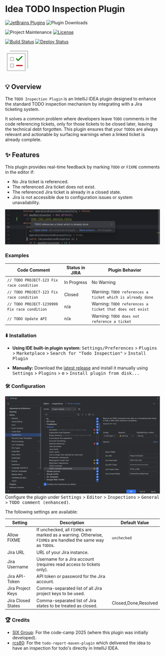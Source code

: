 # Idea TODO Inspection Plugin

[![JetBrains Plugins][jetbrains-plugin-release-shield]][jetbrains-plugin]
![Plugin Downloads][jetbrains-plugin-download-shield]

![Project Maintenance][maintenance-shield]
[![License][license-shield]][license]

[![Build Status][build-status-shield]][build-status]
[![Deploy Status][deploy-status-shield]][deploy-status]

![Icon](plugin/src/main/resources/META-INF/pluginIcon.svg)

## 💡 Overview

<!-- Plugin description -->
The `TODO Inspection Plugin` is an IntelliJ IDEA plugin designed to enhance the standard TODO inspection mechanism by integrating with a Jira ticketing system.

It solves a common problem where developers leave `TODO` comments in the code referencing tickets, only for those tickets to be closed later, leaving the technical debt forgotten. This plugin ensures that your `TODO`s are always relevant and actionable by surfacing warnings when a linked ticket is already complete.
<!-- Plugin description end -->

## ✨ Features

This plugin provides real-time feedback by marking `TODO` or `FIXME` comments in the editor if:
* No Jira ticket is referenced.
* The referenced Jira ticket does not exist.
* The referenced Jira ticket is already in a closed state.
* Jira is not accessible due to configuration issues or system unavailability.

![Warnings](images/warning.png)

### Examples

<table>
  <thead>
    <tr>
      <th>Code Comment</th>
      <th>Status in JIRA</th>
      <th>Plugin Behavior</th>
    </tr>
  </thead>
  <tbody>
    <tr>
      <td><code>// TODO PROJECT-123 Fix race condition</code></td>
      <td>In Progress</td>
      <td>No Warning</td>
    </tr>
    <tr>
      <td><code>// TODO PROJECT-123 Fix race condition</code></td>
      <td>Closed</td>
      <td>Warning: <code>TODO references a ticket which is already done</code></td>
    </tr>
    <tr>
      <td><code>// TODO PROJECT-1239999 Fix race condition</code></td>
      <td>n/a</td>
      <td>Warning:  <code>TODO references a ticket that does not exist</code></td>
    </tr>
    <tr>
      <td><code>// TODO Update API</code></td>
      <td>n/a</td>
      <td>Warning: <code>TODO does not reference a ticket</code></td>
    </tr>
  </tbody>
</table>


### ⬇️ Installation
- **Using IDE built-in plugin system:**
  <kbd>Settings/Preferences</kbd> > <kbd>Plugins</kbd> > <kbd>Marketplace</kbd> > <kbd>Search for "Todo Inspection"</kbd> >
  <kbd>Install Plugin</kbd>

- **Manually:**
  Download the [latest release][latest-release] and install it manually using
  <kbd>Settings</kbd> > <kbd>Plugins</kbd> > <kbd>⚙</kbd> > <kbd>Install plugin from disk...</kbd>

### 🛠️ Configuration

![Configuration](images/config.png)
Configure the plugin under <kbd>Settings</kbd> > <kbd>Editor</kbd> > <kbd>Inspections</kbd> > <kbd>General</kbd> > <kbd>TODO comment (enhanced)</kbd>.

The following settings are available:

| Setting            | Description                                                                                             | Default Value        |
|--------------------|---------------------------------------------------------------------------------------------------------|----------------------|
| Allow FIXME        | If unchecked, all `FIXME`s are marked as a warning. Otherwise, `FIXME`s are handled the same way as `TODO`s. | `unchecked`          |
| Jira URL           | URL of your Jira instance.                                                                              |                      |
| Jira Username      | Username for a Jira account (requires read access to tickets only).                                     |                      |
| Jira API-Token     | API token or password for the Jira account.                                                             |                      |
| Jira Project Keys  | Comma-separated list of all Jira project keys to be used.                                              |                      |
| Jira Closed States | Comma-separated list of Jira states to be treated as closed.                                           | Closed,Done,Resolved |


### 🏆 Credits
* [SIX Group](https://github.com/six-group): For the code-camp 2025 (where this plugin was initially developed).
* [rcs80](https://github.com/rsc80): For the `todo-report-maven-plugin` which delivered the idea to have an inspection for todo's directly in IntelliJ IDEA.

[license-shield]: https://img.shields.io/github/license/frimtec/idea-todo-inspection-plugin.svg
[license]: https://opensource.org/licenses/Apache-2.0
[maintenance-shield]: https://img.shields.io/maintenance/yes/2025.svg
[build-status-shield]: https://github.com/frimtec/idea-todo-inspection-plugin/workflows/Build/badge.svg
[build-status]: https://github.com/frimtec/idea-todo-inspection-plugin/actions?query=workflow%3ABuild
[deploy-status-shield]: https://github.com/frimtec/idea-todo-inspection-plugin/actions/workflows/release.yml/badge.svg
[deploy-status]: https://github.com/frimtec/idea-todo-inspection-plugin/actions/workflows/release.yml
[jetbrains-plugin-release-shield]: https://img.shields.io/jetbrains/plugin/v/28829
[jetbrains-plugin-download-shield]: https://img.shields.io/jetbrains/plugin/d/28829
[jetbrains-plugin]: https://plugins.jetbrains.com/plugin/28829-todo-inspection
[latest-release]: https://github.com/frimtec/idea-todo-inspection-plugin/releases/latest